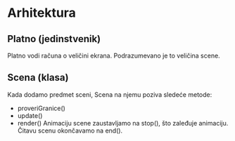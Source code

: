 # Arhitektura

## Platno (jedinstvenik)

Platno vodi računa o veličini ekrana. Podrazumevano je to veličina scene.

## Scena (klasa)

Kada dodamo predmet sceni, Scena na njemu poziva sledeće metode:
* proveriGranice()
* update()
* render()
Animaciju scene zaustavljamo na stop(), što zaleđuje animaciju. Čitavu scenu okončavamo na end().
